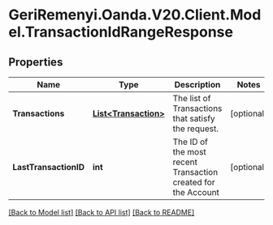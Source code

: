 # GeriRemenyi.Oanda.V20.Client.Model.TransactionIdRangeResponse
## Properties

Name | Type | Description | Notes
------------ | ------------- | ------------- | -------------
**Transactions** | [**List&lt;Transaction&gt;**](Transaction.md) | The list of Transactions that satisfy the request. | [optional] 
**LastTransactionID** | **int** | The ID of the most recent Transaction created for the Account | [optional] 

[[Back to Model list]](../README.md#documentation-for-models) [[Back to API list]](../README.md#documentation-for-api-endpoints) [[Back to README]](../README.md)


